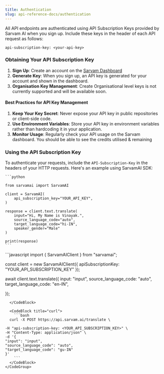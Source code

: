 ```yaml
---
title: Authentication
slug: api-reference-docs/authentication
---
```


All API endpoints are authenticated using API Subscription Keys provided by Sarvam AI when you sign up. Include these keys in the header of each API request as follows:

```
api-subscription-key: <your-api-key>
```

### Obtaining Your API Subscription Key

1. **Sign Up**: Create an account on the [Sarvam Dashboard](https://dashboard.sarvam.ai)
2. **Generate Key**: When you sign up, an API key is generated for your account and shown in the dashboard.
3. **Organisation Key Management**: Create Organisational level keys is not currently supported and will be available soon.

#### Best Practices for API Key Management

1. **Keep Your Key Secret**: Never expose your API key in public repositories or client-side code.
2. **Use Environment Variables**: Store your API key in environment variables rather than hardcoding it in your application.
3. **Monitor Usage**: Regularly check your API usage on the Sarvam dashboard. You should be able to see the credits utilised & remaining

### Using the API Subscription Key

To authenticate your requests, include the `API-Subscription-Key` in the headers of your HTTP requests. Here's an example using SarvamAI SDK:

<CodeGroup>
  <CodeBlock title="Python" active>

    ```python

    from sarvamai import SarvamAI

    client = SarvamAI(
        api_subscription_key="YOUR_API_KEY",
    )

    response = client.text.translate(
        input="Hi, My Name is Vinayak.",
        source_language_code="auto",
        target_language_code="hi-IN",
        speaker_gender="Male"
    )

    print(response)
    ```

  </CodeBlock>

  <CodeBlock title="JavaScript">
    ```javascript
    import { SarvamAIClient } from "sarvamai";

const client = new SarvamAIClient({ apiSubscriptionKey: "YOUR_API_SUBSCRIPTION_KEY" });

await client.text.translate({
input: "input",
source_language_code: "auto",
target_language_code: "en-IN",

});

````
  </CodeBlock>

  <CodeBlock title="curl">
    ```bash
  curl -X POST https://api.sarvam.ai/translate \

-H "api-subscription-key: <YOUR_API_SUBSCRIPTION_KEY>" \
-H "Content-Type: application/json" \
-d '{
"input": "input",
"source_language_code": "auto",
"target_language_code": "gu-IN"
}'
    ```
  </CodeBlock>
</CodeGroup>
````